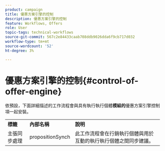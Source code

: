 ```yaml
---
product: campaign
title: 優惠方案引擎的控制
description: 優惠方案引擎的控制
feature: Workflows, Offers
role: User
topic-tags: technical-workflows
source-git-commit: 567c2e84433caab708ddb9026dda6f9cb717d032
workflow-type: tm+mt
source-wordcount: '52'
ht-degree: 3%

---
```



# 優惠方案引擎的控制{#control-of-offer-engine}



依預設，下面詳細描述的工作流程會與具有執行執行個體&#x200B;**模組的**&#x200B;優惠方案引擎控制項一起安裝。

<table> 
 <tbody> 
  <tr> 
   <td> <strong>標籤</strong><br /> </td> 
   <td> <strong>內部名稱</strong><br /> </td> 
   <td> <strong>說明</strong><br /> </td> 
  </tr> 
  <tr> 
   <td> <span class="uicontrol">主張同步處理</span> <br /> </td> 
   <td> <span class="uicontrol">propositionSynch</span> <br /> </td> 
   <td> 此工作流程會在行銷執行個體與用於互動的執行執行個體之間同步建議。<br /> </td> 
  </tr> 
 </tbody> 
</table>


